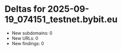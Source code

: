 # Deltas for 2025-09-19_074151_testnet.bybit.eu
- New subdomains: 0
- New URLs: 0
- New findings: 0
